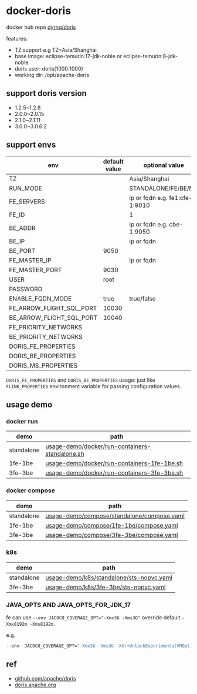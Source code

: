 # docker-doris

docker hub repo [dyrnq/doris](https://hub.docker.com/r/dyrnq/doris/tags)

features:

- TZ support e.g TZ=Asia/Shanghai
- base image: eclipse-temurin:17-jdk-noble or eclipse-temurin:8-jdk-noble
- doris user: doris(1000:1000)
- working dir: /opt/apache-doris

## support doris version

- 1.2.5~1.2.8
- 2.0.0~2.0.15
- 2.1.0~2.1.11
- 3.0.0~3.0.6.2

## support envs

| env                      | default value | optional value                 | required |
|--------------------------|---------------|--------------------------------|----------|
| TZ                       |               | Asia/Shanghai                  | no       |
| RUN_MODE                 |               | STANDALONE/FE/BE/MS            | yes      |
| FE_SERVERS               |               | ip or fqdn e.g. fe1:cfe-1:9010 | no       |
| FE_ID                    |               | 1                              | no       |
| BE_ADDR                  |               | ip or fqdn e.g. cbe-1:9050     | no       |
| BE_IP                    |               | ip or fqdn                     | no       |
| BE_PORT                  | 9050          |                                | no       |
| FE_MASTER_IP             |               | ip or fqdn                     | no       |
| FE_MASTER_PORT           | 9030          |                                | no       |
| USER                     | root          |                                | no       |
| PASSWORD                 |               |                                | no       |
| ENABLE_FQDN_MODE         | true          | true/false                     | no       |
| FE_ARROW_FLIGHT_SQL_PORT | 10030         |                                | no       |
| BE_ARROW_FLIGHT_SQL_PORT | 10040         |                                | no       |
| FE_PRIORITY_NETWORKS     |               |                                | no       |
| BE_PRIORITY_NETWORKS     |               |                                | no       |
| DORIS_FE_PROPERTIES      |               |                                | no       |
| DORIS_BE_PROPERTIES      |               |                                | no       |
| DORIS_MS_PROPERTIES      |               |                                | no       |

`DORIS_FE_PROPERTIES` and `DORIS_BE_PROPERTIES` usage: just like `FLINK_PROPERTIES` environment variable for passing configuration values.

## usage demo

### docker run

| demo       | path                                                                                                                                             |
|------------|--------------------------------------------------------------------------------------------------------------------------------------------------|
| standalone | [usage-demo/docker/run-containers-standalone.sh](https://github.com/dyrnq/docker-doris/blob/main/usage-demo/docker/run-containers-standalone.sh) |
| 1fe-1be    | [usage-demo/docker/run-containers-1fe-1be.sh](https://github.com/dyrnq/docker-doris/blob/main/usage-demo/docker/run-containers-1fe-1be.sh)       |
| 3fe-3be    | [usage-demo/docker/run-containers-3fe-3be.sh](https://github.com/dyrnq/docker-doris/blob/main/usage-demo/docker/run-containers-3fe-3be.sh)       |

### docker compose
| demo       | path                                                                                                                                     |
|------------|------------------------------------------------------------------------------------------------------------------------------------------|
| standalone | [usage-demo/compose/standalone/compose.yaml](https://github.com/dyrnq/docker-doris/blob/main/usage-demo/compose/standalone/compose.yaml) |
| 1fe-1be    | [usage-demo/compose/1fe-1be/compose.yaml](https://github.com/dyrnq/docker-doris/blob/main/usage-demo/compose/1fe-1be/compose.yaml)       |
| 3fe-3be    | [usage-demo/compose/3fe-3be/compose.yaml](https://github.com/dyrnq/docker-doris/blob/main/usage-demo/compose/3fe-3be/compose.yaml)        |

### k8s

| demo       | path                                                                                                                                 |
|------------|--------------------------------------------------------------------------------------------------------------------------------------|
| standalone | [usage-demo/k8s/standalone/sts-nopvc.yaml](https://github.com/dyrnq/docker-doris/blob/main/usage-demo/k8s/standalone/sts-nopvc.yaml) |
| 3fe-3be    | [usage-demo/k8s/3fe-3be/sts-nopvc.yaml](https://github.com/dyrnq/docker-doris/blob/main/usage-demo/k8s/3fe-3be/sts-nopvc.yaml)    |


### JAVA_OPTS AND JAVA_OPTS_FOR_JDK_17

fe can use `--env JACOCO_COVERAGE_OPT="-Xmx3G -Xms3G"` override default `-Xmx8192m -Xms8192m`.

e.g.

```bash
--env  JACOCO_COVERAGE_OPT="-Xmx3G -Xms3G -XX:+UnlockExperimentalVMOptions -XX:+IgnoreUnrecognizedVMOptions -XX:+PrintFlagsFinal -XX:-UseG1GC -XX:+UseZGC"
```


## ref

- [github.com/apache/doris](https://github.com/apache/doris)
- [doris.apache.org](https://doris.apache.org)

